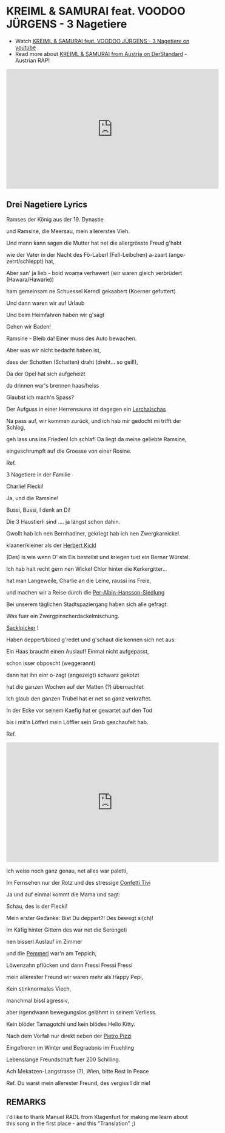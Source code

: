 # KREIML & SAMURAI feat. VOODOO JÜRGENS - 3 Nagetiere

- Watch [KREIML & SAMURAI feat. VOODOO JÜRGENS - 3 Nagetiere on youtube](https://www.youtube.com/watch?v=MFBQsiI8Dds)
- Read more about [KREIML & SAMURAI from Austria on DerStandard](https://www.derstandard.de/story/2000114780353/kreiml-samurai-und-das-phaenomen-des-dialektrap) - Austrian RAP!

<iframe width="560" height="315" src="https://www.youtube.com/embed/MFBQsiI8Dds" title="YouTube video player" frameborder="0" allow="accelerometer; autoplay; clipboard-write; encrypted-media; gyroscope; picture-in-picture" allowfullscreen></iframe>

## Drei Nagetiere Lyrics

Ramses der König aus der 19. Dynastie

und Ramsine, die Meersau, mein allererstes Vieh.

Und mann kann sagen die Mutter hat net die allergrösste Freud g'habt

wie der Vater in der Nacht des Fö-Laberl (Fell-Leibchen) a-zaart (ange-zerrt/schleppt) hat,

Aber san' ja lieb - boid woama verhawert (wir waren gleich verbrüdert (Hawara/Hawarie))

ham gemeinsam ne Schuessel Kerndl gekaabert (Koerner gefuttert)

Und dann waren wir auf Urlaub

Und beim Heimfahren haben wir g'sagt

Gehen wir Baden!

Ramsine - Bleib da! Einer muss des Auto bewachen.

Aber was wir nicht bedacht haben ist,

dass der Schotten (Schatten) draht (dreht... so geil!),

Da der Opel hat sich aufgeheizt

da drinnen war's brennen haas/heiss

Glaubst ich mach'n Spass?

Der Aufguss in einer Herrensauna ist dagegen ein [Lerchalschas](https://echtwien.at/de/wiener-sprache/lexikon/L/1659)

Na pass auf, wir kommen zurück, und ich hab mir gedocht mi trifft der Schlog,

geh lass uns ins Frieden! Ich schlaf!  Da liegt da meine geliebte Ramsine,

eingeschrumpft auf die Groesse von einer Rosine.



Ref.

3 Nagetiere in der Familie

Charlie! Flecki!

Ja, und die Ramsine!

Bussi, Bussi, I denk an Di!

Die 3 Haustierli sind .... ja längst schon dahin.

Gwollt hab ich nen Bernhadiner, gekriegt hab ich nen Zwergkarnickel.

klaaner/kleiner als der [Herbert Kickl](https://en.wikipedia.org/wiki/Herbert_Kickl)

(Des) is wie wenn D' ein Eis bestellst und kriegen tust ein Berner Würstel.

Ich hab halt recht gern nen Wickel Chlor hinter die Kerkergitter...

hat man Langeweile, Charlie an die Leine, raussi ins Freie,

und machen wir a Reise durch die [Per-Albin-Hansson-Siedlung](https://www.wikiwand.com/de/Per-Albin-Hansson-Siedlung)

Bei unserem täglichen Stadtspaziergang haben sich alle gefragt:

Was fuer ein Zwergpinscherdackelmischung.

[Sacklpicker](https://de.wiktionary.org/wiki/Sacklpicker) !

Haben deppert/bloed g'redet und g'schaut die kennen sich net aus:

Ein Haas braucht einen Auslauf! Einmal nicht aufgepasst,

schon isser obposcht (weggerannt)

dann hat ihn einr o-zagt (angezeigt) schwarz gekotzt

hat die ganzen Wochen auf der Matten (?) übernachtet

Ich glaub den ganzen Trubel hat er net so ganz verkraftet.

In der Ecke vor seinem Kaefig hat er gewartet auf den Tod

bis i mit'n Löfferl mein Löffler sein Grab geschaufelt hab.

Ref.

<iframe width="560" height="315" src="https://www.youtube.com/embed/QfkRMrWkm0Y" title="YouTube video player" frameborder="0" allow="accelerometer; autoplay; clipboard-write; encrypted-media; gyroscope; picture-in-picture" allowfullscreen></iframe>

Ich weiss noch ganz genau, net alles war paletti,

Im Fernsehen nur der Rotz und des stressige [Confetti Tivi](https://www.youtube.com/watch?v=QfkRMrWkm0Y)

Ja und auf einmal kommt die Mama und sagt:

Schau, des is der Flecki!

Mein erster Gedanke: Bist Du deppert?! Des bewegt si(ch)!

Im Käfig hinter Gittern des war net die Serengeti

nen bisserl Auslauf im Zimmer

und die [Pemmerl](https://www.rindvieh.com/Derb-vulgaer/Hundstruemmerl) war'n am Teppich,

Löwenzahn pflücken und dann Fressi Fressi Fressi

mein allerester Freund wir waren mehr als Happy Pepi,

Kein stinknormales Viech,

manchmal bissl agressiv,

aber irgendwann bewegungslos gelähmt in seinem Verliess.

Kein blöder Tamagotchi und kein blödes Hello Kitty.

Nach dem Vorfall nur direkt neben der [Pietro Pizzi](https://www.oetker.at/at-de/unsere-produkte/pietro-pizzi/margherita-klassik)

Eingefroren im Winter und Begraebnis im Fruehling

Lebenslange Freundschaft fuer 200 Schilling.

Ach Mekatzen-Langstrasse (?), Wien, bitte Rest In Peace

Ref.
Du warst mein allerester Freund, des vergiss I dir nie!


## REMARKS

I'd like to thank Manuel RADL from Klagenfurt for making me learn about this song in the first place - and this "Translation" ;)
